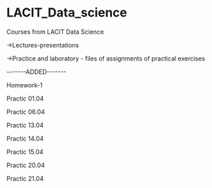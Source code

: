 # LACIT_Data_science

Courses from LACIT Data Science

->Lectures-presentations

->Practice and laboratory - files of assignments of practical exercises

-------ADDED-------

Homework-1

Practic 01.04

Practic 06.04

Practic 13.04

Practic 14.04

Practic 15.04

Practic 20.04

Practic 21.04
